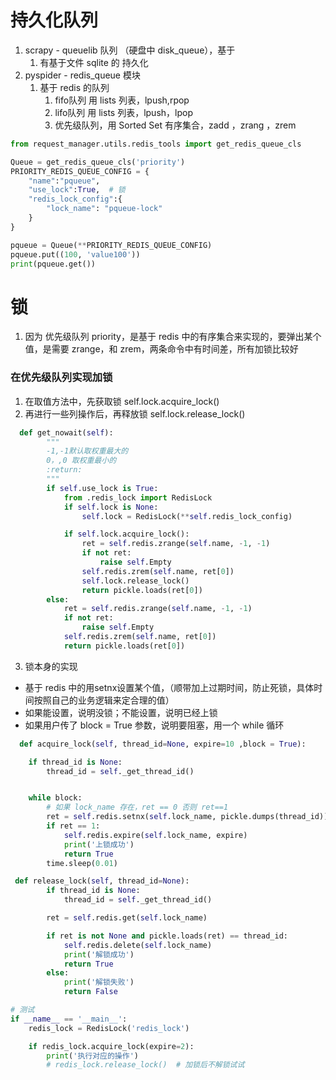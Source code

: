 # 持久化队列
1. scrapy - queuelib 队列 （硬盘中 disk_queue），基于
    1. 有基于文件 sqlite 的 持久化
2. pyspider - redis_queue 模块
    1. 基于 redis 的队列
        1. fifo队列 用 lists 列表，lpush,rpop
        2. lifo队列 用 lists 列表，lpush，lpop
        3. 优先级队列，用 Sorted Set 有序集合，zadd ，zrang ，zrem

```python
from request_manager.utils.redis_tools import get_redis_queue_cls

Queue = get_redis_queue_cls('priority')
PRIORITY_REDIS_QUEUE_CONFIG = {
    "name":"pqueue",
    "use_lock":True,  # 锁
    "redis_lock_config":{
        "lock_name": "pqueue-lock"
    }
}

pqueue = Queue(**PRIORITY_REDIS_QUEUE_CONFIG)
pqueue.put((100, 'value100'))
print(pqueue.get())
```
# 锁
1. 因为 优先级队列 priority，是基于 redis 中的有序集合来实现的，要弹出某个值，是需要 zrange，和 zrem，两条命令中有时间差，所有加锁比较好

### 在优先级队列实现加锁
1. 在取值方法中，先获取锁 self.lock.acquire_lock()
2. 再进行一些列操作后，再释放锁 self.lock.release_lock()
```python
  def get_nowait(self):
        """
        -1,-1默认取权重最大的
        0，,0 取权重最小的
        :return:
        """
        if self.use_lock is True:
            from .redis_lock import RedisLock
            if self.lock is None:
                self.lock = RedisLock(**self.redis_lock_config)

            if self.lock.acquire_lock():
                ret = self.redis.zrange(self.name, -1, -1)
                if not ret:
                    raise self.Empty
                self.redis.zrem(self.name, ret[0])
                self.lock.release_lock()
                return pickle.loads(ret[0])
        else:
            ret = self.redis.zrange(self.name, -1, -1)
            if not ret:
                raise self.Empty
            self.redis.zrem(self.name, ret[0])
            return pickle.loads(ret[0])
```
3. 锁本身的实现
- 基于 redis 中的用setnx设置某个值，（顺带加上过期时间，防止死锁，具体时间按照自己的业务逻辑来定合理的值）
- 如果能设置，说明没锁；不能设置，说明已经上锁
- 如果用户传了 block = True 参数，说明要阻塞，用一个 while 循环
```python
  def acquire_lock(self, thread_id=None, expire=10 ,block = True):

    if thread_id is None:
        thread_id = self._get_thread_id()


    while block:
        # 如果 lock_name 存在，ret == 0 否则 ret==1
        ret = self.redis.setnx(self.lock_name, pickle.dumps(thread_id))
        if ret == 1:
            self.redis.expire(self.lock_name, expire)
            print('上锁成功')
            return True
        time.sleep(0.01)

```
```python
 def release_lock(self, thread_id=None):
        if thread_id is None:
            thread_id = self._get_thread_id()

        ret = self.redis.get(self.lock_name)

        if ret is not None and pickle.loads(ret) == thread_id:
            self.redis.delete(self.lock_name)
            print('解锁成功')
            return True
        else:
            print('解锁失败')
            return False
```
```python
# 测试
if __name__ == '__main__':
    redis_lock = RedisLock('redis_lock')

    if redis_lock.acquire_lock(expire=2):
        print('执行对应的操作')
        # redis_lock.release_lock()  # 加锁后不解锁试试
```
